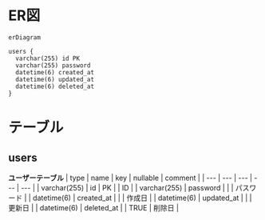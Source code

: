 # ER図

```mermaid
erDiagram

users {
  varchar(255) id PK
  varchar(255) password
  datetime(6) created_at
  datetime(6) updated_at
  datetime(6) deleted_at
}
```

# テーブル

## users
**ユーザーテーブル**
| type | name | key | nullable | comment |
| --- | --- | --- | --- | --- |
| varchar(255) | id | PK | | ID |
| varchar(255) | password | | | パスワード |
| datetime(6) | created_at | | | 作成日 |
| datetime(6) | updated_at | | | 更新日 |
| datetime(6) | deleted_at | | TRUE | 削除日 |
